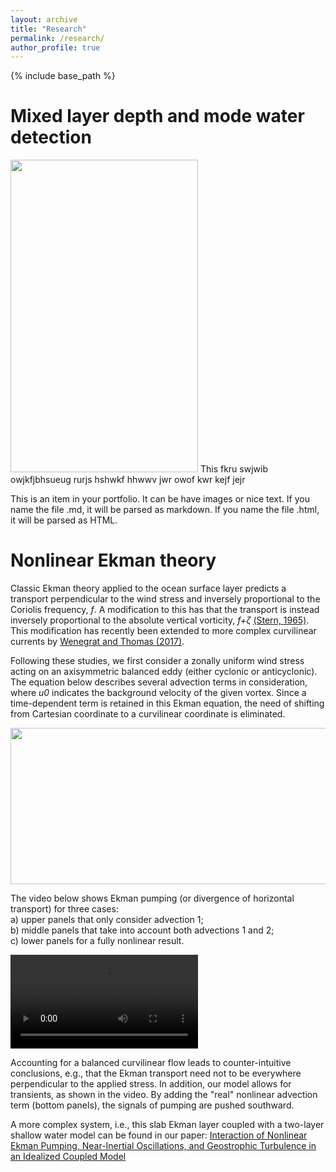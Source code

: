 ```yaml
---
layout: archive
title: "Research"
permalink: /research/
author_profile: true
---
```


{% include base_path %}

Mixed layer depth and mode water detection
======

<img src="http://yanxu-chen.github.io/images/example_profiles.png" width="300" height="500"> This fkru swjwib owjkfjbhsueug rurjs hshwkf hhwwv jwr owof kwr kejf jejr


This is an item in your portfolio. It can be have images or nice text. If you name the file .md, it will be parsed as markdown. If you name the file .html, it will be parsed as HTML. 



Nonlinear Ekman theory
======

Classic Ekman theory applied to the ocean surface layer predicts a transport perpendicular to the wind stress and inversely proportional to the Coriolis frequency, *f*. A modification to this has that the transport is instead inversely proportional to the absolute vertical vorticity, *f+ζ* [(Stern, 1965)](https://doi.org/10.1016/0011-7471(65)90007-0). This modification has recently been extended to more complex curvilinear currents by [Wenegrat and Thomas (2017)](https://doi.org/10.1175/JPO-D-16-0239.1).

Following these studies, we first consider a zonally uniform wind stress acting on an axisymmetric balanced eddy (either cyclonic or anticyclonic). The equation below describes several advection terms in consideration, where *u0* indicates the background velocity of the given vortex. Since a time-dependent term is retained in this Ekman equation, the need of shifting from Cartesian coordinate to a curvilinear coordinate is eliminated. 

<img src="http://yanxu-chen.github.io/images/equation.png" width="600" height="250">

The video below shows Ekman pumping (or divergence of horizontal transport) for three cases: <br />
a) upper panels that only consider advection 1; <br />
b) middle panels that take into account both advections 1 and 2; <br />
c) lower panels for a fully nonlinear result. <br />

<body>
  <video controls>
    <source src="https://github.com/yanxu-chen/yanxu-chen.github.io/raw/master/media/Ekman.mp4" type="video/mp4">
    <p>Your browser doesn't support HTML5 video. Here is a <a href="viper.mp4">link to the video</a> instead.</p> 
  </video>
</body>

Accounting for a balanced curvilinear flow leads to counter-intuitive conclusions, e.g., that the Ekman transport need not to be everywhere perpendicular to the applied stress. In addition, our model allows for transients, as shown in the video. By adding the "real" nonlinear advection term (bottom panels), the signals of pumping are pushed southward. 

A more complex system, i.e., this slab Ekman layer coupled with a two-layer shallow water model can be found in our paper: [Interaction of Nonlinear Ekman Pumping, Near-Inertial Oscillations, and Geostrophic Turbulence in an Idealized Coupled Model](https://yanxu-chen.github.io/publication/2021-03-01-Ekman)

  

